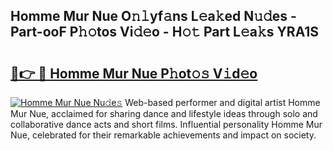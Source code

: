 ## Homme Mur Nue O𝚗𝚕yf𝚊ns L𝚎a𝚔ed N𝚞𝚍es - Part-ooF P𝚑𝚘tos Vi𝚍𝚎o - H𝚘𝚝 Part L𝚎a𝚔s YRA1S

# <h2><a href="http://kfd8i5.oniu.top/?m=Homme+Mur+Nue">🔗👉 🔴 Homme Mur Nue P𝚑ot𝚘𝚜 V𝚒d𝚎o</a></h2>

[![Homme Mur Nue Nu𝚍e𝚜](https://i.imgur.com/0qMVB7G.gif)](http://kfd8i5.oniu.top/?m=Homme+Mur+Nue)
Web-based performer and digital artist Homme Mur Nue, acclaimed for sharing dance and lifestyle ideas through solo and collaborative dance acts and short films. Influential personality Homme Mur Nue, celebrated for their remarkable achievements and impact on society.  
